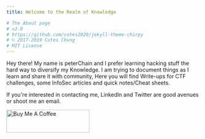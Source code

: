 ```yaml
---
title: Welcome to the Realm of Knowledge

# The About page
# v2.0
# https://github.com/cotes2020/jekyll-theme-chirpy
# © 2017-2019 Cotes Chung
# MIT License
---
```


Hey there! My name is peterChain and I prefer learning hacking stuff the hard way to diversify my Knowledge.
I am trying to document things as I learn and share it with community, Here you will find Write-ups for CTF challenges, some InfoSec articles and quick notes/Cheat sheets.

If you're interested in contacting me, LinkedIn and Twitter are good avenues or shoot me an email.

<a href="https://www.buymeacoffee.com/peterChain" target="_blank"><img src="https://media.istockphoto.com/photos/black-coffee-picture-id115969827?b=1&k=20&m=115969827&s=170667a&w=0&h=GGDW9RWdoNFCEkQxuT0SAARygSgrfQD-7SF45S7UhTA=" alt="Buy Me A Coffee" style="height: 60px !important;width: 217px !important;" ></a>
